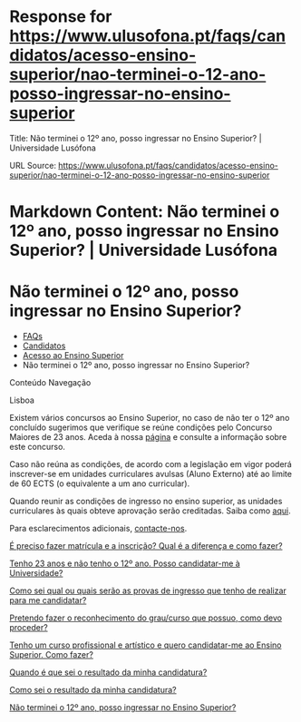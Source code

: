 # Response for https://www.ulusofona.pt/faqs/candidatos/acesso-ensino-superior/nao-terminei-o-12-ano-posso-ingressar-no-ensino-superior

Title: Não terminei o 12º ano, posso ingressar no Ensino Superior? | Universidade Lusófona

URL Source: https://www.ulusofona.pt/faqs/candidatos/acesso-ensino-superior/nao-terminei-o-12-ano-posso-ingressar-no-ensino-superior

Markdown Content:
Não terminei o 12º ano, posso ingressar no Ensino Superior? | Universidade Lusófona
===============

 

Não terminei o 12º ano, posso ingressar no Ensino Superior?
===========================================================

*   [FAQs](https://www.ulusofona.pt/faqs/)
*   [Candidatos](https://www.ulusofona.pt/faqs/candidatos)
*   [Acesso ao Ensino Superior](https://www.ulusofona.pt/faqs/candidatos/acesso-ensino-superior)
*   Não terminei o 12º ano, posso ingressar no Ensino Superior?

[](https://www.ulusofona.pt/)

Conteúdo Navegação

Lisboa

Existem vários concursos ao Ensino Superior, no caso de não ter o 12º ano concluído sugerimos que verifique se reúne condições pelo Concurso Maiores de 23 anos. Aceda à nossa [página](https://www.ulusofona.pt/candidaturas) e consulte a informação sobre este concurso.

Caso não reúna as condições, de acordo com a legislação em vigor poderá inscrever-se em unidades curriculares avulsas (Aluno Externo) até ao limite de 60 ECTS (o equivalente a um ano curricular).

Quando reunir as condições de ingresso no ensino superior, as unidades curriculares às quais obteve aprovação serão creditadas. Saiba como [aqui](https://www.ulusofona.pt/faqs/estudantes/questoes-administrativas/como-procedo-para-solicitar-equivalenciascreditacao-de-competencias).

Para esclarecimentos adicionais, [contacte-nos](https://www.ulusofona.pt/contactos).

[É preciso fazer matrícula e a inscrição? Qual é a diferença e como fazer?](https://www.ulusofona.pt/faqs/candidatos/acesso-ensino-superior/e-preciso-fazer-matricula-e-a-inscricao-qual-e-a-diferenca-e-como-fazer)

[Tenho 23 anos e não tenho o 12º ano. Posso candidatar-me à Universidade?](https://www.ulusofona.pt/faqs/candidatos/acesso-ensino-superior/ja-tenho-23-anos-posso-candidatarme-atraves-dos-exames-maiores-de-23)

[Como sei qual ou quais serão as provas de ingresso que tenho de realizar para me candidatar?](https://www.ulusofona.pt/faqs/candidatos/acesso-ensino-superior/como-sei-qual-ou-quais-serao-as-provas-de-ingresso-que-tenho-de-realizar-para-me-candidatar)

[Pretendo fazer o reconhecimento do grau/curso que possuo, como devo proceder?](https://www.ulusofona.pt/faqs/candidatos/acesso-ensino-superior/pretendo-fazer-o-reconhecimento-do-graucurso-que-possuo-como-devo-proceder)

[Tenho um curso profissional e artístico e quero candidatar-me ao Ensino Superior. Como fazer?](https://www.ulusofona.pt/faqs/candidatos/acesso-ensino-superior/tenho-um-curso-profissional-e-artistico-e-ouvi-falar-numa-nova-legislacao-de-acesso-ao-ensino-superior-como-posso-candidatarme)

[Quando é que sei o resultado da minha candidatura?](https://www.ulusofona.pt/faqs/candidatos/acesso-ensino-superior/quando-sai-o-resultado-da-minha-candidatura)

[Como sei o resultado da minha candidatura?](https://www.ulusofona.pt/faqs/candidatos/acesso-ensino-superior/como-sei-o-resultado-da-minha-candidatura)

[Não terminei o 12º ano, posso ingressar no Ensino Superior?](https://www.ulusofona.pt/faqs/candidatos/acesso-ensino-superior/nao-terminei-o-12-ano-posso-ingressar-no-ensino-superior)

